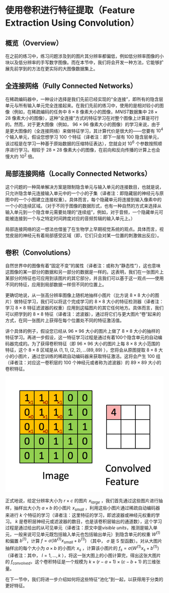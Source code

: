 # 使用卷积进行特征提取（Feature Extraction Using Convolution）  
##  
## 概览（Overview）  

在之前的练习中，练习问题涉及到的图片其分辨率都偏低，例如低分辨率图像的小块以及低分辨率的手写数字图像。而在本节中，我们将会开发一种方法，它能够扩展先前学到的方法在更实际的大图像数据集上。  

## 全连接网络（Fully Connected Networks）  

在稀疏编码器中，一种设计选择是我们先前已经实现的“全连接”，即所有的隐含层单元与所有输入单元完全连接起来。在我们先前的练习中，使用的是相对较小的图像（例如，在稀疏编码的任务中 $8 \times 8$ 像素大小的图像，$MNIST$数据集中 $28 \times 28$ 像素大小的图像），这种“全连接”方式的特征学习在对整个图像上计算是可行的。然而，对于更大图像（例如， $96 \times 96$ 像素大小的图像）的学习来说，由于是更大图像的（全连接网络）来做特征学习，其计算代价是很大的——您要有 $10^4$ 个输入单元，假设您想学习 $100$ 个特征（译者注：即下一层有 $100$ 隐含层单元，该过程是在学习一种基于原始数据的压缩特征表达），您就会对 $10^6$ 个参数按照顺序进行学习。相较于 $28 \times 28$ 像素大小的图像，在前向和反向传播的计算上也会慢大约 $10^2$ 倍。  

## 局部连接网络（Locally Connected Networks）  

这个问题的一种简单解决方案是限制隐含单元与输入单元的连接数目，也就是说，只允许隐含单元连接输入单元中的一个小的子集（译者注：即隐藏层的神经元与原图中的一个小图建立连接权重）。具体而言，每个隐藏单元将连接到输入像素中的一个小的连续区域。（对于不同于图像的数据形式，也有一种自然的方式来选择从输入单元到一个隐含单元需要处理的“连续组”，例如，对于音频，一个隐藏单元可能被连接到一个与之特定时间跨度对应的音频剪辑的输入单元上。）  

局部连接网络的这一想法也借鉴了在生物学上早期视觉系统的观点。具体而言，视觉皮层的神经元有着局部感受区域（即，它们只会对某一位置的刺激做出反应）。  

## 卷积（Convolutions）  

自然世界中的图像有着“固定不变”的属性（译者注：或称为“静态性”），这也意味这图像的某一部分的数据和另一部分的数据是一样的。这表明，我们在一张图片上某部分的特征也可应用到该图片的其它部分，并且我们可以基于这一观点——使用不同的特征，应用到局部数据一样但不同的位置上。  

更确切地说，从一张高分辨率图像上随机地抽样小图片（比方说 $8 \times 8$ 大小的图片）做特征学习，我们可以将这个完成学习的 $8 \times 8$ 大小的特征检测器（译者注：学习 $8 \times 8$ 特征滤波器的权重）应用到这幅图片的其它任何地方。具体而言，我们可以把学到的 $8 \times 8$ 特征（译者注：滤波器），通过将它们与更大图片“卷”起来的方式，在同一张图片上获得在每个位置处不同的特征激活值。  

讲个具体的例子，假设您已经从 $96 \times 96$ 大小的图片上做了 $8 \times 8$ 大小的抽样的特征学习。再进一步假设，这一特征学习过程是通过有着100个隐含单元的自动编码器完成的。为了获得卷积特征（即 $96 \times 96$ 大小的图片上每 $8 \times 8$ 大小范围的特征，这个 $8 \times 8$ 区域是从 $(1,1), (2,2), ...(89,89)$ ），您将会从原图提取 $8 \times 8$ 大小的小图片，通过您训练的稀疏自动编码器来获取特征激活。这将会产生 $100$ 组（译者注：对应这一卷积层的 $100$ 个神经元或者称为滤波器）的 $89 \times 89$ 大小的卷积特征。  

<center><img src="./images/Convolution_schematic.gif" /></center>  

正式地说，给定分辨率大小为 $r \times c$ 的图片 $x_{large}$ ，我们首先通过这些图片进行抽样，抽样出大小为 $a\times b$ 的小图片 $x_{small}$ ，利用这些小图片通过稀疏自动编码器来进行 $k$ 个特征的学习（译者注：这里特征的学习，即滤波器或神经元权重的学习。 $k$ 是卷积层神经元或滤波器的数目，也是该卷积层输出的通道数），这个学习过程是通过给出的从可见单元（译者注：原文中是$visible\ units$，推测是输入单元，一般来说可见单元既包括输入单元也包括输出单元）到隐含单元的权重 $W^{(1)}$ 和偏置 $b^{(1)}$，计算 $f = \sigma(W^{(1)}x_{small} + b^{(1)})$ （其中， $\sigma$ 是 S 型函数）。对从大图片抽样出的每个大小为 $a\times b$ 的小图片 $x_{s}$ ，计算该小图片的 $f_s = \sigma(W^{(1)}x_s + b^{(1)})$ （译者注：其中， $l=1,...,k$ ），将这一张大图上的小图计算完，得出这张大图片的 $f_{convolved}$，这个卷积特征是一个规模为 $k \times (r - a + 1) \times (c - b + 1)$ 的三维张量。  

在下一节中，我们将进一步介绍如何将这些特征“池化”到一起，以获得用于分类的更好特征。